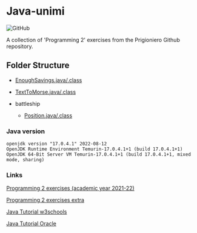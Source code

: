 # Java-unimi
![GitHub](https://img.shields.io/github/license/Gabri432/java-unimi)

A collection of 'Programming 2' exercises from the Prigioniero Github repository.

## Folder Structure
- [EnoughSavings.java/.class](https://github.com/Gabri432/java-unimi/blob/master/unimi_exercises/prigioniero_exercises/EnoughSavings.java)

- [TextToMorse.java/.class](https://github.com/Gabri432/java-unimi/blob/master/unimi_exercises/prigioniero_exercises/TextToMorse.java)

- battleship
  - [Position.java/.class](https://github.com/Gabri432/java-unimi/blob/master/unimi_exercises/prigioniero_exercises/battleship/Position.java)

### Java version
```
openjdk version "17.0.4.1" 2022-08-12
OpenJDK Runtime Environment Temurin-17.0.4.1+1 (build 17.0.4.1+1)
OpenJDK 64-Bit Server VM Temurin-17.0.4.1+1 (build 17.0.4.1+1, mixed mode, sharing)
```

### Links
[Programming 2 exercises (academic year 2021-22)](https://github.com/prog2-unimi/esercitazioni/tree/aa2122/testi)

[Programming 2 exercises extra](https://github.com/lprigioniero/labprog/blob/master/esercizi)

[Java Tutorial w3schools](https://www.w3schools.com/java)

[Java Tutorial Oracle](https://docs.oracle.com/javase/tutorial)
